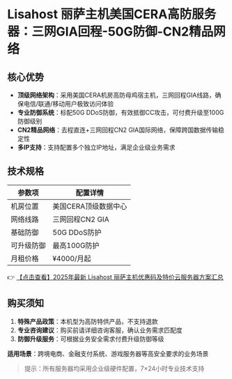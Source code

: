 # Lisahost 丽萨主机美国CERA高防服务器：三网GIA回程-50G防御-CN2精品网络

## 核心优势

- **顶级网络架构**：采用美国CERA机房高防母鸡宿主机，三网回程GIA线路，确保电信/联通/移动用户极致访问体验
- **专业防御系统**：标配50G DDoS防御，有效抵御CC攻击，可付费升级至100G防御级别
- **CN2精品网络**：去程直连+三网回程CN2 GIA国际网络，保障跨国数据传输稳定性
- **多IP支持**：支持配置多个独立IP地址，满足企业级业务需求

## 技术规格

| 参数项       | 配置详情               |
|--------------|-----------------------|
| 机房位置     | 美国CERA顶级数据中心   |
| 网络线路     | 三网回程CN2 GIA       |
| 基础防御     | 50G DDoS防护          |
| 可升级防御   | 最高100G防护           |
| 月租价格     | ¥4000/月起            |

👉 [【点击查看】2025年最新 Lisahost 丽萨主机优惠码及特价云服务器方案汇总](https://bit.ly/lisazhuji)

## 购买须知

1. **特殊产品政策**：本机型为高防特供产品，不支持退款
2. **专业咨询建议**：购买前请详细咨询客服，确认业务需求匹配度
3. **防御升级服务**：可根据业务安全需求付费升级防御等级

**适用场景**：跨境电商、金融支付系统、游戏服务器等高安全要求的业务场景

> 提示：所有服务器均采用企业级硬件配置，7×24小时专业技术支持